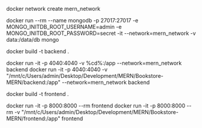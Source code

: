 docker network create mern_network

docker run --rm --name mongodb -p 27017:27017 -e MONGO_INITDB_ROOT_USERNAME=admin -e MONGO_INITDB_ROOT_PASSWORD=secret -it --network=mern_network -v data:/data/db mongo

docker build -t backend .

docker run -it -p 4040:4040 -v %cd%:/app --network=mern_network backend
docker run -it -p 4040:4040 -v "/mnt/c/Users/admin/Desktop/Development/MERN/Bookstore-MERN/backend:/app" --network=mern_network backend

docker build -t frontend .

docker run -it -p 8000:8000 --rm frontend
docker run -it -p 8000:8000 --rm -v "/mnt/c/Users/admin/Desktop/Development/MERN/Bookstore-MERN/frontend:/app" frontend
